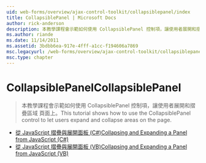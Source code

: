 ```yaml
---
uid: web-forms/overview/ajax-control-toolkit/collapsiblepanel/index
title: CollapsiblePanel | Microsoft Docs
author: rick-anderson
description: 本教學課程會示範如何使用 CollapsiblePanel 控制項，讓使用者展開和摺疊區域 頁面上。
ms.author: riande
ms.date: 11/14/2011
ms.assetid: 3bdbb6ea-917e-4fff-a1cc-f194606a7869
msc.legacyurl: /web-forms/overview/ajax-control-toolkit/collapsiblepanel
msc.type: chapter
---
```

<a name="collapsiblepanel"></a><span data-ttu-id="fdfee-103">CollapsiblePanel</span><span class="sxs-lookup"><span data-stu-id="fdfee-103">CollapsiblePanel</span></span>
====================
> <span data-ttu-id="fdfee-104">本教學課程會示範如何使用 CollapsiblePanel 控制項，讓使用者展開和摺疊區域 頁面上。</span><span class="sxs-lookup"><span data-stu-id="fdfee-104">This tutorial shows how to use the CollapsiblePanel control to let users expand and collapse areas on the page.</span></span>


- [<span data-ttu-id="fdfee-105">從 JavaScript 摺疊與展開面板 (C#)</span><span class="sxs-lookup"><span data-stu-id="fdfee-105">Collapsing and Expanding a Panel from JavaScript (C#)</span></span>](collapsing-and-expanding-a-panel-from-javascript-cs.md)
- [<span data-ttu-id="fdfee-106">從 JavaScript 摺疊與展開面板 (VB)</span><span class="sxs-lookup"><span data-stu-id="fdfee-106">Collapsing and Expanding a Panel from JavaScript (VB)</span></span>](collapsing-and-expanding-a-panel-from-javascript-vb.md)
